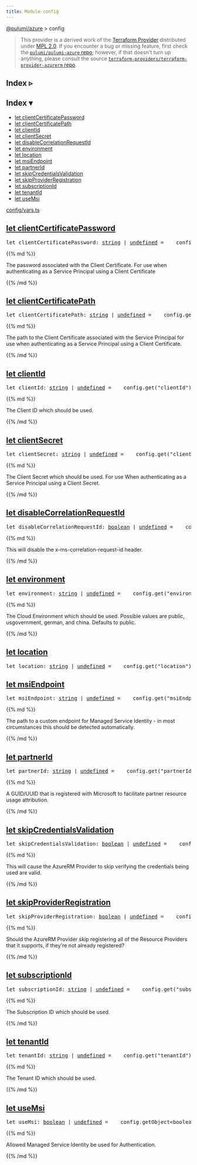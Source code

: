 ```yaml
---
title: Module config
---
```


<!-- WARNING: this page was generated by a tool. Do not edit it by hand. -->
<!-- To change it, please see https://github.com/pulumi/docs/tree/master/tools/tscdocgen. -->

<a href="../">@pulumi/azure</a> &gt; config

> This provider is a derived work of the [Terraform Provider](https://github.com/terraform-providers/terraform-provider-azurerm)
> distributed under [MPL 2.0](https://www.mozilla.org/en-US/MPL/2.0/). If you encounter a bug or missing feature,
> first check the [`pulumi/pulumi-azure` repo](https://github.com/pulumi/pulumi-azure/issues); however, if that doesn't turn up anything,
> please consult the source [`terraform-providers/terraform-provider-azurerm` repo](https://github.com/terraform-providers/terraform-provider-azurerm/issues).



<div class="toggleVisible">
<div class="collapsed">
<h2 class="pdoc-module-header toggleButton" title="Click to show Index">Index ▹</h2>
</div>
<div class="expanded">
<h2 class="pdoc-module-header toggleButton" title="Click to hide Index">Index ▾</h2>
<div class="pdoc-module-contents">
<ul>
<li><a href="#clientCertificatePassword">let clientCertificatePassword</a></li>
<li><a href="#clientCertificatePath">let clientCertificatePath</a></li>
<li><a href="#clientId">let clientId</a></li>
<li><a href="#clientSecret">let clientSecret</a></li>
<li><a href="#disableCorrelationRequestId">let disableCorrelationRequestId</a></li>
<li><a href="#environment">let environment</a></li>
<li><a href="#location">let location</a></li>
<li><a href="#msiEndpoint">let msiEndpoint</a></li>
<li><a href="#partnerId">let partnerId</a></li>
<li><a href="#skipCredentialsValidation">let skipCredentialsValidation</a></li>
<li><a href="#skipProviderRegistration">let skipProviderRegistration</a></li>
<li><a href="#subscriptionId">let subscriptionId</a></li>
<li><a href="#tenantId">let tenantId</a></li>
<li><a href="#useMsi">let useMsi</a></li>
</ul>

<a href="https://github.com/pulumi/pulumi-azure/blob/18ca42dc2b387b1266e070d028c8c5387e463b92/sdk/nodejs/config/vars.ts">config/vars.ts</a> 
</div>
</div>
</div>


<h2 class="pdoc-module-header" id="clientCertificatePassword">
<a class="pdoc-member-name" href="https://github.com/pulumi/pulumi-azure/blob/18ca42dc2b387b1266e070d028c8c5387e463b92/sdk/nodejs/config/vars.ts#L13">let <b>clientCertificatePassword</b></a>
</h2>
<div class="pdoc-module-contents">
<pre class="highlight"><span class='kd'>let</span> clientCertificatePassword: <span class='kd'><a href='https://developer.mozilla.org/en-US/docs/Web/JavaScript/Reference/Global_Objects/String'>string</a></span> | <span class='kd'><a href='https://developer.mozilla.org/en-US/docs/Web/JavaScript/Reference/Global_Objects/undefined'>undefined</a></span> = <span class='s2'> __config.get(&#34;clientCertificatePassword&#34;) || (utilities.getEnv(&#34;ARM_CLIENT_CERTIFICATE_PASSWORD&#34;) || &#34;&#34;)</span>;</pre>
{{% md %}}

The password associated with the Client Certificate. For use when authenticating as a Service Principal using a Client
Certificate

{{% /md %}}
</div>
<h2 class="pdoc-module-header" id="clientCertificatePath">
<a class="pdoc-member-name" href="https://github.com/pulumi/pulumi-azure/blob/18ca42dc2b387b1266e070d028c8c5387e463b92/sdk/nodejs/config/vars.ts#L18">let <b>clientCertificatePath</b></a>
</h2>
<div class="pdoc-module-contents">
<pre class="highlight"><span class='kd'>let</span> clientCertificatePath: <span class='kd'><a href='https://developer.mozilla.org/en-US/docs/Web/JavaScript/Reference/Global_Objects/String'>string</a></span> | <span class='kd'><a href='https://developer.mozilla.org/en-US/docs/Web/JavaScript/Reference/Global_Objects/undefined'>undefined</a></span> = <span class='s2'> __config.get(&#34;clientCertificatePath&#34;) || (utilities.getEnv(&#34;ARM_CLIENT_CERTIFICATE_PATH&#34;) || &#34;&#34;)</span>;</pre>
{{% md %}}

The path to the Client Certificate associated with the Service Principal for use when authenticating as a Service
Principal using a Client Certificate.

{{% /md %}}
</div>
<h2 class="pdoc-module-header" id="clientId">
<a class="pdoc-member-name" href="https://github.com/pulumi/pulumi-azure/blob/18ca42dc2b387b1266e070d028c8c5387e463b92/sdk/nodejs/config/vars.ts#L22">let <b>clientId</b></a>
</h2>
<div class="pdoc-module-contents">
<pre class="highlight"><span class='kd'>let</span> clientId: <span class='kd'><a href='https://developer.mozilla.org/en-US/docs/Web/JavaScript/Reference/Global_Objects/String'>string</a></span> | <span class='kd'><a href='https://developer.mozilla.org/en-US/docs/Web/JavaScript/Reference/Global_Objects/undefined'>undefined</a></span> = <span class='s2'> __config.get(&#34;clientId&#34;) || (utilities.getEnv(&#34;ARM_CLIENT_ID&#34;) || &#34;&#34;)</span>;</pre>
{{% md %}}

The Client ID which should be used.

{{% /md %}}
</div>
<h2 class="pdoc-module-header" id="clientSecret">
<a class="pdoc-member-name" href="https://github.com/pulumi/pulumi-azure/blob/18ca42dc2b387b1266e070d028c8c5387e463b92/sdk/nodejs/config/vars.ts#L26">let <b>clientSecret</b></a>
</h2>
<div class="pdoc-module-contents">
<pre class="highlight"><span class='kd'>let</span> clientSecret: <span class='kd'><a href='https://developer.mozilla.org/en-US/docs/Web/JavaScript/Reference/Global_Objects/String'>string</a></span> | <span class='kd'><a href='https://developer.mozilla.org/en-US/docs/Web/JavaScript/Reference/Global_Objects/undefined'>undefined</a></span> = <span class='s2'> __config.get(&#34;clientSecret&#34;) || (utilities.getEnv(&#34;ARM_CLIENT_SECRET&#34;) || &#34;&#34;)</span>;</pre>
{{% md %}}

The Client Secret which should be used. For use When authenticating as a Service Principal using a Client Secret.

{{% /md %}}
</div>
<h2 class="pdoc-module-header" id="disableCorrelationRequestId">
<a class="pdoc-member-name" href="https://github.com/pulumi/pulumi-azure/blob/18ca42dc2b387b1266e070d028c8c5387e463b92/sdk/nodejs/config/vars.ts#L30">let <b>disableCorrelationRequestId</b></a>
</h2>
<div class="pdoc-module-contents">
<pre class="highlight"><span class='kd'>let</span> disableCorrelationRequestId: <span class='kd'><a href='https://developer.mozilla.org/en-US/docs/Web/JavaScript/Reference/Global_Objects/Boolean'>boolean</a></span> | <span class='kd'><a href='https://developer.mozilla.org/en-US/docs/Web/JavaScript/Reference/Global_Objects/undefined'>undefined</a></span> = <span class='s2'> __config.getObject&lt;boolean&gt;(&#34;disableCorrelationRequestId&#34;)</span>;</pre>
{{% md %}}

This will disable the x-ms-correlation-request-id header.

{{% /md %}}
</div>
<h2 class="pdoc-module-header" id="environment">
<a class="pdoc-member-name" href="https://github.com/pulumi/pulumi-azure/blob/18ca42dc2b387b1266e070d028c8c5387e463b92/sdk/nodejs/config/vars.ts#L35">let <b>environment</b></a>
</h2>
<div class="pdoc-module-contents">
<pre class="highlight"><span class='kd'>let</span> environment: <span class='kd'><a href='https://developer.mozilla.org/en-US/docs/Web/JavaScript/Reference/Global_Objects/String'>string</a></span> | <span class='kd'><a href='https://developer.mozilla.org/en-US/docs/Web/JavaScript/Reference/Global_Objects/undefined'>undefined</a></span> = <span class='s2'> __config.get(&#34;environment&#34;) || (utilities.getEnv(&#34;ARM_ENVIRONMENT&#34;) || &#34;public&#34;)</span>;</pre>
{{% md %}}

The Cloud Environment which should be used. Possible values are public, usgovernment, german, and china. Defaults to
public.

{{% /md %}}
</div>
<h2 class="pdoc-module-header" id="location">
<a class="pdoc-member-name" href="https://github.com/pulumi/pulumi-azure/blob/18ca42dc2b387b1266e070d028c8c5387e463b92/sdk/nodejs/config/vars.ts#L66">let <b>location</b></a>
</h2>
<div class="pdoc-module-contents">
<pre class="highlight"><span class='kd'>let</span> location: <span class='kd'><a href='https://developer.mozilla.org/en-US/docs/Web/JavaScript/Reference/Global_Objects/String'>string</a></span> | <span class='kd'><a href='https://developer.mozilla.org/en-US/docs/Web/JavaScript/Reference/Global_Objects/undefined'>undefined</a></span> = <span class='s2'> __config.get(&#34;location&#34;) || utilities.getEnv(&#34;ARM_LOCATION&#34;)</span>;</pre>
</div>
<h2 class="pdoc-module-header" id="msiEndpoint">
<a class="pdoc-member-name" href="https://github.com/pulumi/pulumi-azure/blob/18ca42dc2b387b1266e070d028c8c5387e463b92/sdk/nodejs/config/vars.ts#L40">let <b>msiEndpoint</b></a>
</h2>
<div class="pdoc-module-contents">
<pre class="highlight"><span class='kd'>let</span> msiEndpoint: <span class='kd'><a href='https://developer.mozilla.org/en-US/docs/Web/JavaScript/Reference/Global_Objects/String'>string</a></span> | <span class='kd'><a href='https://developer.mozilla.org/en-US/docs/Web/JavaScript/Reference/Global_Objects/undefined'>undefined</a></span> = <span class='s2'> __config.get(&#34;msiEndpoint&#34;) || (utilities.getEnv(&#34;ARM_MSI_ENDPOINT&#34;) || &#34;&#34;)</span>;</pre>
{{% md %}}

The path to a custom endpoint for Managed Service Identity - in most circumstances this should be detected
automatically.

{{% /md %}}
</div>
<h2 class="pdoc-module-header" id="partnerId">
<a class="pdoc-member-name" href="https://github.com/pulumi/pulumi-azure/blob/18ca42dc2b387b1266e070d028c8c5387e463b92/sdk/nodejs/config/vars.ts#L44">let <b>partnerId</b></a>
</h2>
<div class="pdoc-module-contents">
<pre class="highlight"><span class='kd'>let</span> partnerId: <span class='kd'><a href='https://developer.mozilla.org/en-US/docs/Web/JavaScript/Reference/Global_Objects/String'>string</a></span> | <span class='kd'><a href='https://developer.mozilla.org/en-US/docs/Web/JavaScript/Reference/Global_Objects/undefined'>undefined</a></span> = <span class='s2'> __config.get(&#34;partnerId&#34;) || (utilities.getEnv(&#34;ARM_PARTNER_ID&#34;) || &#34;&#34;)</span>;</pre>
{{% md %}}

A GUID/UUID that is registered with Microsoft to facilitate partner resource usage attribution.

{{% /md %}}
</div>
<h2 class="pdoc-module-header" id="skipCredentialsValidation">
<a class="pdoc-member-name" href="https://github.com/pulumi/pulumi-azure/blob/18ca42dc2b387b1266e070d028c8c5387e463b92/sdk/nodejs/config/vars.ts#L48">let <b>skipCredentialsValidation</b></a>
</h2>
<div class="pdoc-module-contents">
<pre class="highlight"><span class='kd'>let</span> skipCredentialsValidation: <span class='kd'><a href='https://developer.mozilla.org/en-US/docs/Web/JavaScript/Reference/Global_Objects/Boolean'>boolean</a></span> | <span class='kd'><a href='https://developer.mozilla.org/en-US/docs/Web/JavaScript/Reference/Global_Objects/undefined'>undefined</a></span> = <span class='s2'> __config.getObject&lt;boolean&gt;(&#34;skipCredentialsValidation&#34;) || (utilities.getEnvBoolean(&#34;ARM_SKIP_CREDENTIALS_VALIDATION&#34;) || false)</span>;</pre>
{{% md %}}

This will cause the AzureRM Provider to skip verifying the credentials being used are valid.

{{% /md %}}
</div>
<h2 class="pdoc-module-header" id="skipProviderRegistration">
<a class="pdoc-member-name" href="https://github.com/pulumi/pulumi-azure/blob/18ca42dc2b387b1266e070d028c8c5387e463b92/sdk/nodejs/config/vars.ts#L53">let <b>skipProviderRegistration</b></a>
</h2>
<div class="pdoc-module-contents">
<pre class="highlight"><span class='kd'>let</span> skipProviderRegistration: <span class='kd'><a href='https://developer.mozilla.org/en-US/docs/Web/JavaScript/Reference/Global_Objects/Boolean'>boolean</a></span> | <span class='kd'><a href='https://developer.mozilla.org/en-US/docs/Web/JavaScript/Reference/Global_Objects/undefined'>undefined</a></span> = <span class='s2'> __config.getObject&lt;boolean&gt;(&#34;skipProviderRegistration&#34;) || (utilities.getEnvBoolean(&#34;ARM_SKIP_PROVIDER_REGISTRATION&#34;) || false)</span>;</pre>
{{% md %}}

Should the AzureRM Provider skip registering all of the Resource Providers that it supports, if they're not already
registered?

{{% /md %}}
</div>
<h2 class="pdoc-module-header" id="subscriptionId">
<a class="pdoc-member-name" href="https://github.com/pulumi/pulumi-azure/blob/18ca42dc2b387b1266e070d028c8c5387e463b92/sdk/nodejs/config/vars.ts#L57">let <b>subscriptionId</b></a>
</h2>
<div class="pdoc-module-contents">
<pre class="highlight"><span class='kd'>let</span> subscriptionId: <span class='kd'><a href='https://developer.mozilla.org/en-US/docs/Web/JavaScript/Reference/Global_Objects/String'>string</a></span> | <span class='kd'><a href='https://developer.mozilla.org/en-US/docs/Web/JavaScript/Reference/Global_Objects/undefined'>undefined</a></span> = <span class='s2'> __config.get(&#34;subscriptionId&#34;) || (utilities.getEnv(&#34;ARM_SUBSCRIPTION_ID&#34;) || &#34;&#34;)</span>;</pre>
{{% md %}}

The Subscription ID which should be used.

{{% /md %}}
</div>
<h2 class="pdoc-module-header" id="tenantId">
<a class="pdoc-member-name" href="https://github.com/pulumi/pulumi-azure/blob/18ca42dc2b387b1266e070d028c8c5387e463b92/sdk/nodejs/config/vars.ts#L61">let <b>tenantId</b></a>
</h2>
<div class="pdoc-module-contents">
<pre class="highlight"><span class='kd'>let</span> tenantId: <span class='kd'><a href='https://developer.mozilla.org/en-US/docs/Web/JavaScript/Reference/Global_Objects/String'>string</a></span> | <span class='kd'><a href='https://developer.mozilla.org/en-US/docs/Web/JavaScript/Reference/Global_Objects/undefined'>undefined</a></span> = <span class='s2'> __config.get(&#34;tenantId&#34;) || (utilities.getEnv(&#34;ARM_TENANT_ID&#34;) || &#34;&#34;)</span>;</pre>
{{% md %}}

The Tenant ID which should be used.

{{% /md %}}
</div>
<h2 class="pdoc-module-header" id="useMsi">
<a class="pdoc-member-name" href="https://github.com/pulumi/pulumi-azure/blob/18ca42dc2b387b1266e070d028c8c5387e463b92/sdk/nodejs/config/vars.ts#L65">let <b>useMsi</b></a>
</h2>
<div class="pdoc-module-contents">
<pre class="highlight"><span class='kd'>let</span> useMsi: <span class='kd'><a href='https://developer.mozilla.org/en-US/docs/Web/JavaScript/Reference/Global_Objects/Boolean'>boolean</a></span> | <span class='kd'><a href='https://developer.mozilla.org/en-US/docs/Web/JavaScript/Reference/Global_Objects/undefined'>undefined</a></span> = <span class='s2'> __config.getObject&lt;boolean&gt;(&#34;useMsi&#34;) || (utilities.getEnvBoolean(&#34;ARM_USE_MSI&#34;) || false)</span>;</pre>
{{% md %}}

Allowed Managed Service Identity be used for Authentication.

{{% /md %}}
</div>
